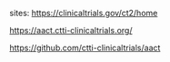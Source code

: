 sites:
https://clinicaltrials.gov/ct2/home

https://aact.ctti-clinicaltrials.org/


https://github.com/ctti-clinicaltrials/aact
